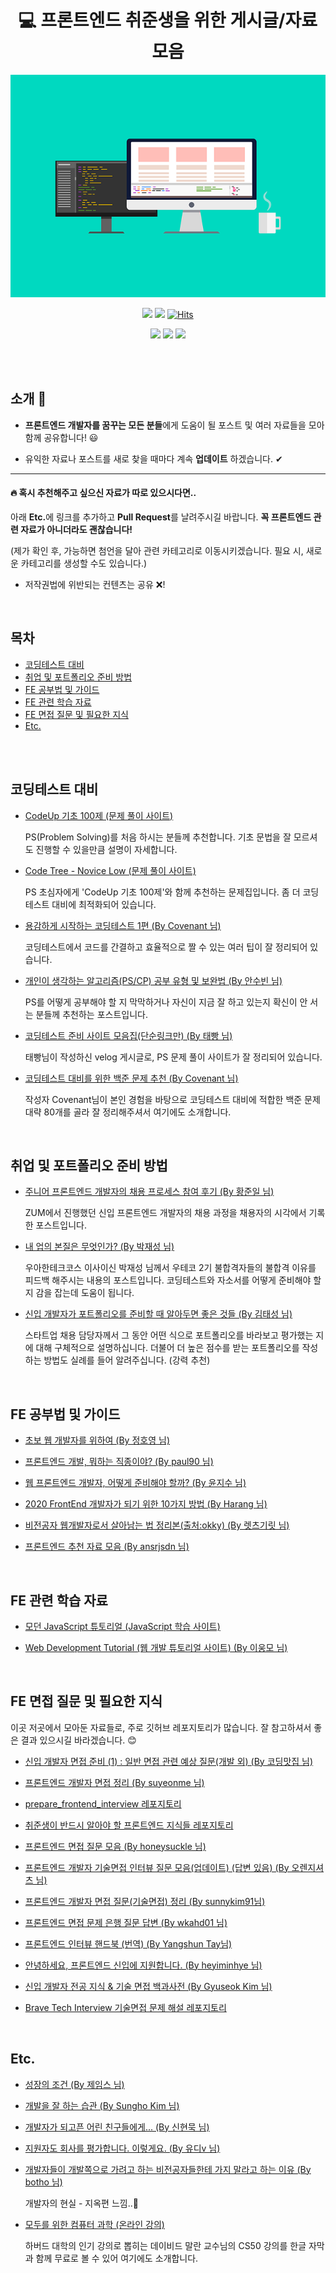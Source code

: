<div align=center>

# 💻 프론트엔드 취준생을 위한 게시글/자료 모음

<img src="img/frontend-ge5c7571e3_640.png"></img>

<img src="https://img.shields.io/badge/author-SYL-lightgrey"></a>
<img src="https://img.shields.io/apm/l/vim-mode"></a>
[![Hits](https://hits.seeyoufarm.com/api/count/incr/badge.svg?url=https%3A%2F%2Fgithub.com%2FSangYoonLee1231%2Fcontent-list-for-frontend-dreamers&count_bg=%2379C83D&title_bg=%23555555&icon=&icon_color=%23E7E7E7&title=hits&edge_flat=false)](https://hits.seeyoufarm.com)

<img src="https://img.shields.io/github/watchers/SangYoonLee1231/content-list-for-frontend-dreamers?style=social"></a>
<img src="https://img.shields.io/github/stars/SangYoonLee1231/content-list-for-frontend-dreamers?style=social"></a>
<img src="https://img.shields.io/github/forks/SangYoonLee1231/content-list-for-frontend-dreamers?style=social"></a>

<br/>

</div>

<br/>

## 소개 💬

- <strong>프론트엔드 개발자를 꿈꾸는 모든 분들</strong>에게 도움이 될 포스트 및 여러 자료들을 모아 함께 공유합니다! 😃

- 유익한 자료나 포스트를 새로 찾을 때마다 계속 <strong>업데이트</strong> 하겠습니다. ✔

---

#### 🔥 혹시 추천해주고 싶으신 자료가 따로 있으시다면..

아래 <strong>Etc.</strong>에 링크를 추가하고 <strong>Pull Request</strong>를 날려주시길 바랍니다. <strong>꼭 프론트엔드 관련 자료가 아니더라도 괜찮습니다!</strong>

(제가 확인 후, 가능하면 첨언을 달아 관련 카테고리로 이동시키겠습니다. 필요 시, 새로운 카테고리를 생성할 수도 있습니다.)

- 저작권법에 위반되는 컨텐츠는 공유 ❌!

<br/>

## 목차

- <a href="https://github.com/SangYoonLee1231/content-list-for-frontend-dreamers#%EC%BD%94%EB%94%A9%ED%85%8C%EC%8A%A4%ED%8A%B8-%EB%8C%80%EB%B9%84">코딩테스트 대비</a>
- <a href="https://github.com/SangYoonLee1231/content-list-for-frontend-dreamers#%EC%B7%A8%EC%97%85-%EB%B0%8F-%ED%8F%AC%ED%8A%B8%ED%8F%B4%EB%A6%AC%EC%98%A4-%EC%A4%80%EB%B9%84-%EB%B0%A9%EB%B2%95">취업 및 포트폴리오 준비 방법</a>
- <a href="https://github.com/SangYoonLee1231/content-list-for-frontend-dreamers#fe-%EA%B3%B5%EB%B6%80%EB%B2%95-%EB%B0%8F-%EA%B0%80%EC%9D%B4%EB%93%9C">FE 공부법 및 가이드</a>
- <a href="https://github.com/SangYoonLee1231/content-list-for-frontend-dreamers#fe-%EA%B4%80%EB%A0%A8-%ED%95%99%EC%8A%B5-%EC%9E%90%EB%A3%8C">FE 관련 학습 자료</a>
- <a href="https://github.com/SangYoonLee1231/content-list-for-frontend-dreamers#fe-%EB%A9%B4%EC%A0%91-%EC%A7%88%EB%AC%B8-%EB%B0%8F-%ED%95%84%EC%9A%94%ED%95%9C-%EC%A7%80%EC%8B%9D">FE 면접 질문 및 필요한 지식</a>
- <a href="https://github.com/SangYoonLee1231/content-list-for-frontend-dreamers#etc">Etc.</a>

<br/><br/>

## 코딩테스트 대비

- <a href="https://codeup.kr/problemsetsol.php?psid=23">CodeUp 기초 100제 (문제 풀이 사이트)</a>

  PS(Problem Solving)를 처음 하시는 분들께 추천합니다. 기초 문법을 잘 모르셔도 진행할 수 있을만큼 설명이 자세합니다.

- <a href="https://www.codetree.ai/missions/4">Code Tree - Novice Low (문제 풀이 사이트)</a>

  PS 초심자에게 'CodeUp 기초 100제'와 함께 추천하는 문제집입니다. 좀 더 코딩테스트 대비에 최적화되어 있습니다.

- <a href="https://covenant.tistory.com/141">용감하게 시작하는 코딩테스트 1편 (By Covenant 님)</a>

  코딩테스트에서 코드를 간결하고 효율적으로 짤 수 있는 여러 팁이 잘 정리되어 있습니다.

- <a href="https://subinium.github.io/PS-Study-Types-and-Complements/">개인이 생각하는 알고리즘(PS/CP) 공부 유형 및 보완법 (By 안수빈 님)</a>

  PS를 어떻게 공부해야 할 지 막막하거나 자신이 지금 잘 하고 있는지 확신이 안 서는 분들께 추천하는 포스트입니다.

- <a href="https://velog.io/@jeon3029/%EC%BD%94%EB%94%A9%ED%85%8C%EC%8A%A4%ED%8A%B8-%EC%A4%80%EB%B9%84-%EC%82%AC%EC%9D%B4%ED%8A%B8-%EB%AA%A8%EC%9D%8C%EC%A7%91%EB%8B%A8%EC%88%9C%EB%A7%81%ED%81%AC%EB%A7%8C">코딩테스트 준비 사이트 모음집(단순링크만) (By 태빵 님)</a>

  태빵님이 작성하신 velog 게시글로, PS 문제 풀이 사이트가 잘 정리되어 있습니다.

- <a href="https://covenant.tistory.com/224#comment17833456">코딩테스트 대비를 위한 백준 문제 추천 (By Covenant 님)</a>

  작성자 Covenant님이 본인 경험을 바탕으로 코딩테스트 대비에 적합한 백준 문제 대략 80개를 골라 잘 정리해주셔서 여기에도 소개합니다.

<br/>

## 취업 및 포트폴리오 준비 방법

- <a href="https://zuminternet.github.io/zum-front-recurit-review/">주니어 프론트엔드 개발자의 채용 프로세스 참여 후기 (By 황준일 님)</a>

  ZUM에서 진행했던 신입 프론트엔드 개발자의 채용 과정을 채용자의 시각에서 기록한 포스트입니다.

- <a href="https://brunch.co.kr/@javajigi/14">내 업의 본질은 무엇인가? (By 박재성 님)</a>

  우아한테크코스 이사이신 박재성 님께서 우테코 2기 불합격자들의 불합격 이유를 피드백 해주시는 내용의 포스트입니다. 코딩테스트와 자소서를 어떻게 준비해야 할 지 감을 잡는데 도움이 됩니다.

- <a href="https://medium.com/%EC%98%A4%EC%9D%BC%EB%82%98%EC%9A%B0-%ED%8C%80-%EB%B8%94%EB%A1%9C%EA%B7%B8/%EC%A3%BC%EB%8B%88%EC%96%B4-%EA%B0%9C%EB%B0%9C%EC%9E%90%EA%B0%80-%ED%8F%AC%ED%8A%B8%ED%8F%B4%EB%A6%AC%EC%98%A4%EB%A5%BC-%EC%A4%80%EB%B9%84%ED%95%A0-%EB%95%8C-%EC%95%8C%EC%95%84%EB%91%90%EB%A9%B4-%EC%A2%8B%EC%9D%80-%EA%B2%83%EB%93%A4-ac5304a9ecb9">신입 개발자가 포트폴리오를 준비할 때 알아두면 좋은 것들 (By 김태성 님)</a>

  스타트업 채용 담당자께서 그 동안 어떤 식으로 포트폴리오를 바라보고 평가했는 지에 대해 구체적으로 설명하십니다. 더불어 더 높은 점수를 받는 포트폴리오를 작성하는 방법도 실례를 들어 알려주십니다. (강력 추천)

<br/>

## FE 공부법 및 가이드

- <a href="https://wayhome25.github.io/etc/2017/02/21/for-junior-web-developer/">초보 웹 개발자를 위하여 (By 정호영 님)</a>

- <a href="https://seunghyun90.tistory.com/77">프론트엔드 개발, 뭐하는 직종이야? (By paul90 님)</a>

- <a href="https://medium.com/codesquad-kr/%EC%9B%B9-%ED%94%84%EB%A1%A0%ED%8A%B8%EC%97%94%EB%93%9C-%EA%B0%9C%EB%B0%9C%EC%9E%90-%EC%96%B4%EB%96%BB%EA%B2%8C-%EC%A4%80%EB%B9%84%ED%95%B4%EC%95%BC-%ED%95%A0%EA%B9%8C-5ac7bb6ff2a9">웹 프론트엔드 개발자, 어떻게 준비해야 할까? (By 윤지수 님)</a>

- <a href="https://haranglog.tistory.com/9">2020 FrontEnd 개발자가 되기 위한 10가지 방법 (By Harang 님)</a>

- <a href="https://youngban.tistory.com/16">비전공자 웹개발자로서 살아남는 법 정리본(출처:okky) (By 렛츠기릿 님)</a>

- <a href="https://velog.io/@ansrjsdn/%ED%94%84%EB%A1%A0%ED%8A%B8%EC%97%94%EB%93%9C-%EC%B6%94%EC%B2%9C-%EC%9E%90%EB%A3%8C-%EB%AA%A8%EC%9D%8C">프론트엔드 추천 자료 모음 (By ansrjsdn 님)</a>

<br/>

## FE 관련 학습 자료

- <a href="https://poiemaweb.com/">모던 JavaScript 튜토리얼 (JavaScript 학습 사이트)</a>

- <a href="https://poiemaweb.com/">Web Development Tutorial (웹 개발 튜토리얼 사이트) (By 이웅모 님)</a>

<br/>

## FE 면접 질문 및 필요한 지식

이곳 저곳에서 모아둔 자료들로, 주로 깃허브 레포지토리가 많습니다.
잘 참고하셔서 좋은 결과 있으시길 바라겠습니다. 😊

- <a href="https://coding-restaurant.tistory.com/137">신입 개발자 면접 준비 (1) : 일반 면접 관련 예상 질문(개발 외) (By 코딩맛집 님)</a>
- <a href="https://velog.io/@suyeonme/%ED%9B%84%EA%B8%B0-%ED%94%84%EB%A1%A0%ED%8A%B8%EC%97%94%EB%93%9C-%EA%B0%9C%EB%B0%9C%EC%9E%90-%EB%A9%B4%EC%A0%91-%EC%A0%95%EB%A6%AC">프론트엔드 개발자 면접 정리 (By suyeonme 님)</a>
- <a href="https://github.com/junh0328/prepare_frontend_interview">prepare_frontend_interview 레포지토리</a>
- <a href="https://github.com/baeharam/Must-Know-About-Frontend">취준생이 반드시 알아야 할 프론트엔드 지식들 레포지토리</a>

- <a href="https://velog.io/@honeysuckle/%EC%8B%A0%EC%9E%85-%ED%94%84%EB%A1%A0%ED%8A%B8%EC%97%94%EB%93%9C-%EB%A9%B4%EC%A0%91-%EC%A7%88%EB%AC%B8-%EB%AA%A8%EC%9D%8C">프론트엔드 면접 질문 모음 (By honeysuckle 님)</a>

- <a href="https://realmojo.tistory.com/300">프론트엔드 개발자 기술면접 인터뷰 질문 모음(업데이트) (답변 있음) (By 오렌지셔츠 님)</a>
- <a href="https://sunnykim91.tistory.com/121">프론트엔드 개발자 면접 질문(기술면접) 정리 (By sunnykim91님)</a>
- <a href="https://velog.io/@wkahd01/%ED%94%84%EB%A1%A0%ED%8A%B8%EC%97%94%EB%93%9C-%EB%A9%B4%EC%A0%91-%EB%AC%B8%EC%A0%9C-%EC%9D%80%ED%96%89-HTML-%EC%A7%88%EB%AC%B8-%EB%8B%B5%EB%B3%80#css%EC%97%90%EC%84%9C-margin%EA%B3%BC-padding%EC%9D%B4%EB%9E%80">프론트엔드 면접 문제 은행 질문 답변 (By wkahd01 님)</a>
- <a href="https://frontendinterviewhandbook.com/kr/html-questions/">프론트엔드 인터뷰 핸드북 (번역) (By Yangshun Tay님)</a>

- <a href="https://velog.io/@heyiminhye/안녕하세요-프론트엔드-신입에-지원합니다">안녕하세요, 프론트엔드 신입에 지원합니다. (By heyiminhye 님)</a>
- <a href="https://gyoogle.dev/blog/">신입 개발자 전공 지식 & 기술 면접 백과사전 (By Gyuseok Kim 님)</a>

- <a href="https://github.com/SangYoonLee1231/brave-tech-interview">Brave Tech Interview 기술면접 문제 해설 레포지토리</a>

<br/>

## Etc.

- <a href="http://jamestic.egloos.com/3288119">성장의 조건 (By 제임스 님)</a>

- <a href="https://blog.shiren.dev/2021-05-17/">개발을 잘 하는 습관 (By Sungho Kim 님)</a>

- <a href="https://brunch.co.kr/@supims/2#comment">개발자가 되고픈 어린 친구들에게... (By 신현묵 님)</a>

- <a href="https://brunch.co.kr/@goodgdg/142">지원자도 회사를 평가합니다. 이렇게요. (By 유디v 님)</a>

- <a href="https://dnf-lover.tistory.com/entry/%EA%B0%9C%EB%B0%9C%EC%9E%90%EB%93%A4%EC%9D%B4-%EA%B0%9C%EB%B0%9C%EC%AA%BD%EC%9C%BC%EB%A1%9C-%EA%B0%80%EB%A0%A4%EA%B3%A0-%ED%95%98%EB%8A%94-%EB%B9%84%EC%A0%84%EA%B3%B5%EC%9E%90%EB%93%A4%ED%95%9C%ED%85%8C-%EA%B0%80%EC%A7%80-%EB%A7%90%EB%9D%BC%EA%B3%A0-%ED%95%98%EB%8A%94-%EC%9D%B4%EC%9C%A0">개발자들이 개발쪽으로 가려고 하는 비전공자들한테 가지 말라고 하는 이유 (By botho 님)</a>

  개발자의 현실 - 지옥편 느낌..👿

- <a href="https://www.boostcourse.org/cs112">모두를 위한 컴퓨터 과학 (온라인 강의)</a>

  하버드 대학의 인기 강의로 뽑히는 데이비드 말란 교수님의 CS50 강의를 한글 자막과 함께 무료로 볼 수 있어 여기에도 소개합니다.

  <br/>
